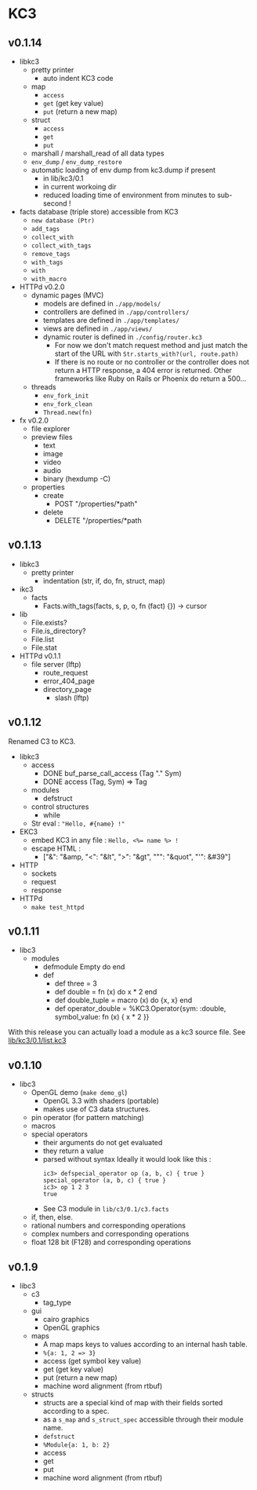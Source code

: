 # KC3

## v0.1.14
 - libkc3
   - pretty printer
     - auto indent KC3 code
   - map
     - `access`
     - `get` (get key value)
     - `put` (return a new map)
   - struct
     - `access`
     - `get`
     - `put`
   - marshall / marshall_read of all data types
   - `env_dump` / `env_dump_restore`
   - automatic loading of env dump from kc3.dump if present
     - in lib/kc3/0.1
     - in current workoing dir
     - reduced loading time of environment from minutes to sub-second !
 - facts database (triple store) accessible from KC3
   - `new database (Ptr)`
   - `add_tags`
   - `collect_with`
   - `collect_with_tags`
   - `remove_tags`
   - `with_tags`
   - `with`
   - `with_macro`
 - HTTPd v0.2.0
   - dynamic pages (MVC)
     - models are defined in `./app/models/`
     - controllers are defined in `./app/controllers/`
     - templates are defined in `./app/templates/`
     - views are defined in `./app/views/`
     - dynamic router is defined in `./config/router.kc3`
       - For now we don't match request method and just match the start of
         the URL with `Str.starts_with?(url, route.path)`
       - If there is no route or no controller or the controller does
         not return a HTTP response, a 404 error is returned. Other
         frameworks like Ruby on Rails or Phoenix do return a 500...
   - threads
     - `env_fork_init`
     - `env_fork_clean`
     - `Thread.new(fn)`
 - fx v0.2.0
   - file explorer
   - preview files
     - text
     - image
     - video
     - audio
     - binary (hexdump -C)
   - properties
     - create
       - POST "/properties/*path"
     - delete
       - DELETE "/properties/*path

## v0.1.13

 - libkc3
   - pretty printer
     - indentation (str, if, do, fn, struct, map)
 - ikc3
   - facts
     - Facts.with_tags(facts, s, p, o, fn (fact) {}) -> cursor
 - lib
   - File.exists?
   - File.is_directory?
   - File.list
   - File.stat
 - HTTPd v0.1.1
   - file server (lftp)
     - route_request
     - error_404_page
     - directory_page
       - slash (lftp)

## v0.1.12

 Renamed C3 to KC3.

 - libkc3
   - access
     - DONE buf_parse_call_access (Tag "." Sym)
     - DONE access (Tag, Sym) => Tag
   - modules
     - defstruct
   - control structures
     - while
   - Str eval : `"Hello, #{name} !"`
 - EKC3
   - embed KC3 in any file : `Hello, <%= name %> !`
   - escape HTML :
     - ["&": "&amp, "<": "&lt", ">": "&gt", "\"": "&quot", "'": &#39"]
 - HTTP
   - sockets
   - request
   - response
 - HTTPd
   - `make test_httpd`


## v0.1.11

 - libc3
   - modules
     - defmodule Empty do end
     - def
       - def three = 3
       - def double = fn (x) do x * 2 end
       - def double_tuple = macro (x) do {x, x} end
       - def operator\_double = %KC3.Operator{sym: :double, symbol_value: fn (x) { x * 2 }}

With this release you can actually load a module as a kc3 source file.
See [lib/kc3/0.1/list.kc3](https://git.kmx.io/kc3-lang/kc3/_tree/master/lib/kc3/0.1/list.kc3)

## v0.1.10

 - libc3
   - OpenGL demo (`make demo_gl`)
     - OpenGL 3.3 with shaders (portable)
     - makes use of C3 data structures.
   - pin operator (for pattern matching)
   - macros
   - special operators
     - their arguments do not get evaluated
     - they return a value
     - parsed without syntax
       Ideally it would look like this :
       ```
       ic3> defspecial_operator op (a, b, c) { true }
       special_operator (a, b, c) { true }
       ic3> op 1 2 3
       true
       ```
     - See C3 module in `lib/c3/0.1/c3.facts`
   - if, then, else.
   - rational numbers and corresponding operations
   - complex numbers and corresponding operations
   - float 128 bit (F128) and corresponding operations


## v0.1.9

 - libc3
   - c3
     - tag_type
   - gui
     - cairo graphics
     - OpenGL graphics
   - maps
     - A map maps keys to values according to an internal hash table.
     - `%{a: 1, 2 => 3}`
     - access (get symbol key value)
     - get (get key value)
     - put (return a new map)
     - machine word alignment (from rtbuf)
   - structs
     - structs are a special kind of map with their fields sorted
       according to a spec.
     - as a `s_map` and `s_struct_spec` accessible through their module
       name.
     - `defstruct`
     - `%Module{a: 1, b: 2}`
     - access
     - get
     - put
     - machine word alignment (from rtbuf)
